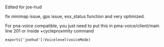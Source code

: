 Edited for joe-hud

fix minimap issue, gps issue, esx_status function and very optimized.

For pna-voice compatible, you just need to put this in pma-voice/client/main line 201 or inside +cycleproximity command

`exports['joehud']:Voicelevel(voiceMode)`

